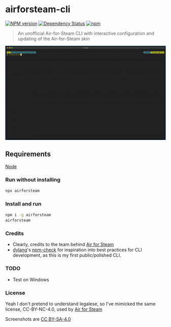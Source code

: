# airforsteam-cli
[![NPM version](https://badge.fury.io/js/airforsteam.svg)](http://badge.fury.io/js/airforsteam)
[![Dependency Status](https://img.shields.io/david/nysos3/airforsteam-cli.svg)](https://david-dm.org/nysos3/airforsteam-cli)
[![npm](https://img.shields.io/npm/dm/airforsteam.svg?maxAge=2592000)]()

> An unofficial Air-for-Steam CLI with interactive configuration and updating of the Air-for-Steam skin

<img width="800" alt="airforsteam-cli" src="https://github.com/nysos3/airforsteam-cli/blob/master/assets/showcase.gif?raw=true">


## Requirements
[Node](https://nodejs.org/en/)

### Run without installing
```bash
npx airforsteam
```

### Install and run
```bash
npm i -g airforsteam
airforsteam
```

### Credits
 - Clearly, credits to the team behind [Air for Steam](https://github.com/airforsteam/Air-for-Steam)
 - [dylang](dylang)'s [npm-check](https://github.com/dylang/npm-check/) for inspiration into best practices for CLI development, as this is my first public/polished CLI.

### TODO
 - Test on Windows

### License
Yeah I don't pretend to understand legalese, so I've mimicked the same license, CC-BY-NC-4.0, used by [Air for Steam](https://github.com/airforsteam/Air-for-Steam/blob/813c437397f75f79672f29b98cce2741b3fa351e/LICENSE.txt)

Screenshots are [CC BY-SA-4.0](https://creativecommons.org/licenses/by-sa/4.0/)
